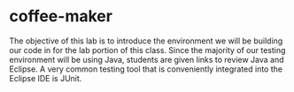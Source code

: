 coffee-maker
============

The objective of this lab is to introduce the environment we will be building our code in for the lab portion of this class. Since the majority of our testing environment will be using Java, students are given links to review Java and Eclipse. A very common testing tool that is conveniently integrated into the Eclipse IDE is JUnit.
